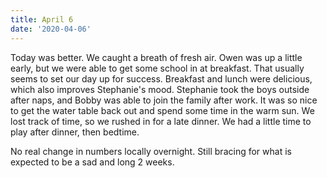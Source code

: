 ```yaml
---
title: April 6
date: '2020-04-06'
---
```

Today was better. We caught a breath of fresh air. Owen was up a little early, but we were able to get some school in at breakfast. That usually seems to set our day up for success. Breakfast and lunch were delicious, which also improves Stephanie's mood. Stephanie took the boys outside after naps, and Bobby was able to join the family after work. It was so nice to get the water table back out and spend some time in the warm sun. We lost track of time, so we rushed in for a late dinner. We had a little time to play after dinner, then bedtime.

No real change in numbers locally overnight. Still bracing for what is expected to be a sad and long 2 weeks.